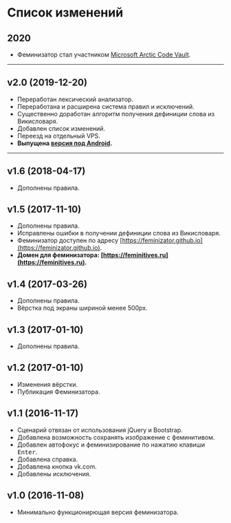 # Список изменений

## 2020

- Феминизатор стал участником [Microsoft Arctic Code Vault](https://archiveprogram.github.com/).

-----

## v2.0 (2019-12-20)

- Переработан лексический анализатор.
- Переработана и расширена система правил и исключений.
- Существенно доработан алгоритм получения дефиниции слова из Викисловаря.
- Добавлен список изменений.
- Переезд на отдельный VPS.
- **Выпущена [версия под Android](https://play.google.com/store/apps/details?id=com.feminitives).**

-----

## v1.6 (2018-04-17)

- Дополнены правила.

## v1.5 (2017-11-10)

- Дополнены правила.
- Исправлены ошибки в получении дефиниции слова из Викисловаря.
- Феминизатор доступен по адресу [https://feminizator.github.io](https://feminizator.github.io).
- **Домен для феминизатора: [https://feminitives.ru](https://feminitives.ru).**

## v1.4 (2017-03-26)

- Дополнены правила.
- Вёрстка под экраны шириной менее 500px.

## v1.3 (2017-01-10)

- Дополнены правила.

## v1.2 (2017-01-10)

- Изменения вёрстки.
- Публикация Феминизатора.

## v1.1 (2016-11-17)

- Сценарий отвязан от использования jQuery и Bootstrap.
- Добавлена возможность сохранять изображение с феминитивом.
- Добавлен автофокус и феминизирование по нажатию клавиши <kbd>Enter</kbd>.
- Добавлена справка.
- Добавлена кнопка vk.com.
- Добавлены исключения.

## v1.0 (2016-11-08)

- Минимально функционирющая версия феминизатора.

